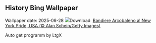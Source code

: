 ## History Bing Wallpaper
Wallpaper date: 2025-06-28
![](https://www.bing.com/th?id=OHR.PrideParade_IT-IT2013687797_UHD.jpg&w=1000)Download: [Bandiere Arcobaleno al New York Pride, USA (© Alan Schein/Getty Images)](https://www.bing.com/th?id=OHR.PrideParade_IT-IT2013687797_UHD.jpg)

Auto get programm by LtgX
